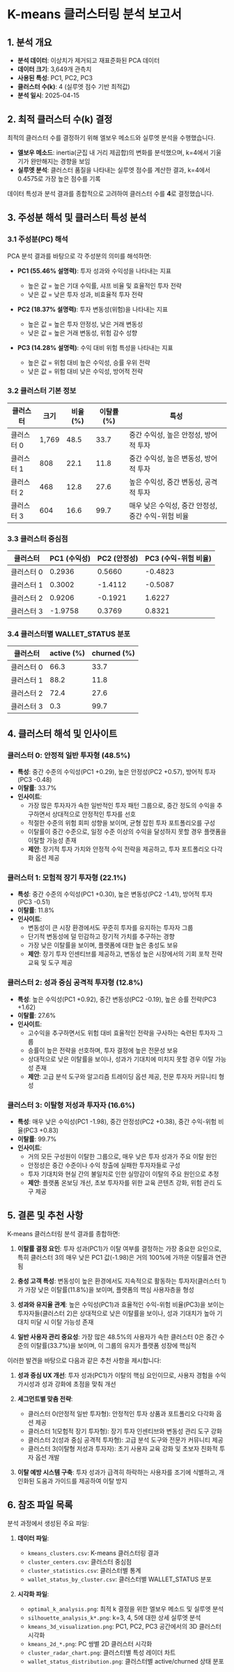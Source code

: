 # K-means 클러스터링 분석 보고서

## 1. 분석 개요

- **분석 데이터**: 이상치가 제거되고 재표준화된 PCA 데이터
- **데이터 크기**: 3,649개 관측치
- **사용된 특성**: PC1, PC2, PC3
- **클러스터 수(k)**: 4 (실루엣 점수 기반 최적값)
- **분석 일시**: 2025-04-15

## 2. 최적 클러스터 수(k) 결정

최적의 클러스터 수를 결정하기 위해 엘보우 메소드와 실루엣 분석을 수행했습니다.

- **엘보우 메소드**: inertia(군집 내 거리 제곱합)의 변화를 분석했으며, k=4에서 기울기가 완만해지는 경향을 보임
- **실루엣 분석**: 클러스터 품질을 나타내는 실루엣 점수를 계산한 결과, k=4에서 0.4575로 가장 높은 점수를 기록

데이터 특성과 분석 결과를 종합적으로 고려하여 클러스터 수를 **4**로 결정했습니다.

## 3. 주성분 해석 및 클러스터 특성 분석

### 3.1 주성분(PC) 해석

PCA 분석 결과를 바탕으로 각 주성분의 의미를 해석하면:

- **PC1 (55.46% 설명력)**: 투자 성과와 수익성을 나타내는 지표
  - 높은 값 = 높은 기대 수익률, 샤프 비율 및 효율적인 투자 전략
  - 낮은 값 = 낮은 투자 성과, 비효율적 투자 전략

- **PC2 (18.37% 설명력)**: 투자 변동성(위험)을 나타내는 지표
  - 높은 값 = 높은 투자 안정성, 낮은 거래 변동성
  - 낮은 값 = 높은 거래 변동성, 위험 감수 성향

- **PC3 (14.28% 설명력)**: 수익 대비 위험 특성을 나타내는 지표
  - 높은 값 = 위험 대비 높은 수익성, 승률 우위 전략
  - 낮은 값 = 위험 대비 낮은 수익성, 방어적 전략

### 3.2 클러스터 기본 정보

| 클러스터 | 크기 | 비율 (%) | 이탈률 (%) | 특성 |
|---------|------|---------|-----------|------|
| 클러스터 0 | 1,769 | 48.5 | 33.7 | 중간 수익성, 높은 안정성, 방어적 투자 |
| 클러스터 1 | 808 | 22.1 | 11.8 | 중간 수익성, 높은 변동성, 방어적 투자 |
| 클러스터 2 | 468 | 12.8 | 27.6 | 높은 수익성, 중간 변동성, 공격적 투자 |
| 클러스터 3 | 604 | 16.6 | 99.7 | 매우 낮은 수익성, 중간 안정성, 중간 수익-위험 비율 |

### 3.3 클러스터 중심점

| 클러스터 | PC1 (수익성) | PC2 (안정성) | PC3 (수익-위험 비율) |
|---------|------------|------------|-------------------|
| 클러스터 0 | 0.2936 | 0.5660 | -0.4823 |
| 클러스터 1 | 0.3002 | -1.4112 | -0.5087 |
| 클러스터 2 | 0.9206 | -0.1921 | 1.6227 |
| 클러스터 3 | -1.9758 | 0.3769 | 0.8321 |

### 3.4 클러스터별 WALLET_STATUS 분포

| 클러스터 | active (%) | churned (%) |
|---------|------------|-------------|
| 클러스터 0 | 66.3 | 33.7 |
| 클러스터 1 | 88.2 | 11.8 |
| 클러스터 2 | 72.4 | 27.6 |
| 클러스터 3 | 0.3 | 99.7 |

## 4. 클러스터 해석 및 인사이트

### 클러스터 0: 안정적 일반 투자형 (48.5%)

- **특성**: 중간 수준의 수익성(PC1 +0.29), 높은 안정성(PC2 +0.57), 방어적 투자(PC3 -0.48)
- **이탈률**: 33.7%
- **인사이트**: 
  - 가장 많은 투자자가 속한 일반적인 투자 패턴 그룹으로, 중간 정도의 수익을 추구하면서 상대적으로 안정적인 투자를 선호
  - 적절한 수준의 위험 회피 성향을 보이며, 균형 잡힌 투자 포트폴리오를 구성
  - 이탈률이 중간 수준으로, 일정 수준 이상의 수익을 달성하지 못할 경우 플랫폼을 이탈할 가능성 존재
  - **제안**: 장기적 투자 가치와 안정적 수익 전략을 제공하고, 투자 포트폴리오 다각화 옵션 제공

### 클러스터 1: 모험적 장기 투자형 (22.1%)

- **특성**: 중간 수준의 수익성(PC1 +0.30), 높은 변동성(PC2 -1.41), 방어적 투자(PC3 -0.51)
- **이탈률**: 11.8%
- **인사이트**: 
  - 변동성이 큰 시장 환경에서도 꾸준히 투자를 유지하는 투자자 그룹
  - 단기적 변동성에 덜 민감하고 장기적 가치를 추구하는 경향
  - 가장 낮은 이탈률을 보이며, 플랫폼에 대한 높은 충성도 보유
  - **제안**: 장기 투자 인센티브를 제공하고, 변동성 높은 시장에서의 기회 포착 전략 교육 및 도구 제공

### 클러스터 2: 성과 중심 공격적 투자형 (12.8%)

- **특성**: 높은 수익성(PC1 +0.92), 중간 변동성(PC2 -0.19), 높은 승률 전략(PC3 +1.62)
- **이탈률**: 27.6%
- **인사이트**: 
  - 고수익을 추구하면서도 위험 대비 효율적인 전략을 구사하는 숙련된 투자자 그룹
  - 승률이 높은 전략을 선호하며, 투자 결정에 높은 전문성 보유
  - 상대적으로 낮은 이탈률을 보이나, 성과가 기대치에 미치지 못할 경우 이탈 가능성 존재
  - **제안**: 고급 분석 도구와 알고리즘 트레이딩 옵션 제공, 전문 투자자 커뮤니티 형성

### 클러스터 3: 이탈형 저성과 투자자 (16.6%)

- **특성**: 매우 낮은 수익성(PC1 -1.98), 중간 안정성(PC2 +0.38), 중간 수익-위험 비율(PC3 +0.83)
- **이탈률**: 99.7%
- **인사이트**: 
  - 거의 모든 구성원이 이탈한 그룹으로, 매우 낮은 투자 성과가 주요 이탈 원인
  - 안정성은 중간 수준이나 수익 창출에 실패한 투자자들로 구성
  - 투자 기대치와 현실 간의 불일치로 인한 실망감이 이탈의 주요 원인으로 추정
  - **제안**: 플랫폼 온보딩 개선, 초보 투자자를 위한 교육 콘텐츠 강화, 위험 관리 도구 제공

## 5. 결론 및 추천 사항

K-means 클러스터링 분석 결과를 종합하면:

1. **이탈률 결정 요인**: 투자 성과(PC1)가 이탈 여부를 결정하는 가장 중요한 요인으로, 특히 클러스터 3의 매우 낮은 PC1 값(-1.98)은 거의 100%에 가까운 이탈률과 연관됨

2. **충성 고객 특성**: 변동성이 높은 환경에서도 지속적으로 활동하는 투자자(클러스터 1)가 가장 낮은 이탈률(11.8%)을 보이며, 플랫폼의 핵심 사용자층을 형성

3. **성과와 유지율 관계**: 높은 수익성(PC1)과 효율적인 수익-위험 비율(PC3)을 보이는 투자자들(클러스터 2)은 상대적으로 낮은 이탈률을 보이나, 성과 기대치가 높아 기대치 미달 시 이탈 가능성 존재

4. **일반 사용자 관리 중요성**: 가장 많은 48.5%의 사용자가 속한 클러스터 0은 중간 수준의 이탈률(33.7%)을 보이며, 이 그룹의 유지가 플랫폼 성장에 핵심적

이러한 발견을 바탕으로 다음과 같은 추천 사항을 제시합니다:

1. **성과 중심 UX 개선**: 투자 성과(PC1)가 이탈의 핵심 요인이므로, 사용자 경험을 수익 가시성과 성과 강화에 초점을 맞춰 개선

2. **세그먼트별 맞춤 전략**:
   - 클러스터 0(안정적 일반 투자형): 안정적인 투자 상품과 포트폴리오 다각화 옵션 제공
   - 클러스터 1(모험적 장기 투자형): 장기 투자 인센티브와 변동성 관리 도구 강화
   - 클러스터 2(성과 중심 공격적 투자형): 고급 분석 도구와 전문가 커뮤니티 제공
   - 클러스터 3(이탈형 저성과 투자자): 초기 사용자 교육 강화 및 초보자 친화적 투자 옵션 개발

3. **이탈 예방 시스템 구축**: 투자 성과가 급격히 하락하는 사용자를 조기에 식별하고, 개인화된 도움과 가이드를 제공하여 이탈 방지

## 6. 참조 파일 목록

분석 과정에서 생성된 주요 파일:

1. **데이터 파일**:
   - `kmeans_clusters.csv`: K-means 클러스터링 결과
   - `cluster_centers.csv`: 클러스터 중심점
   - `cluster_statistics.csv`: 클러스터별 통계
   - `wallet_status_by_cluster.csv`: 클러스터별 WALLET_STATUS 분포

2. **시각화 파일**:
   - `optimal_k_analysis.png`: 최적 k 결정을 위한 엘보우 메소드 및 실루엣 분석
   - `silhouette_analysis_k*.png`: k=3, 4, 5에 대한 상세 실루엣 분석
   - `kmeans_3d_visualization.png`: PC1, PC2, PC3 공간에서의 3D 클러스터 시각화
   - `kmeans_2d_*.png`: PC 쌍별 2D 클러스터 시각화
   - `cluster_radar_chart.png`: 클러스터별 특성 레이더 차트
   - `wallet_status_distribution.png`: 클러스터별 active/churned 상태 분포
